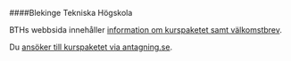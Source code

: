 ####Blekinge Tekniska Högskola

BTHs webbsida innehåller [information om kurspaketet samt välkomstbrev](https://www.bth.se/kurspaket/KP653/20182/).

Du [ansöker till kurspaketet via antagning.se](https://www.antagning.se/se/search?period=3&freeText=BTH-KP653).
